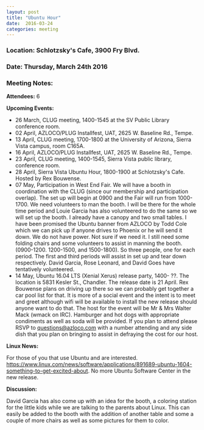 ```yaml
---
layout: post
title: "Ubuntu Hour"
date:  2016-03-24
categories: meeting
---
```


### Location: Schlotzsky's Cafe, 3900 Fry Blvd.

### Date: Thursday, March 24th 2016

### Meeting Notes:

**Attendees:** 6

**Upcoming Events:**

 * 26 March, CLUG meeting, 1400-1545 at the SV Public Library conference room. 
 * 02 April, AZLOCO/PLUG Installfest, UAT, 2625 W. Baseline Rd., Tempe.
 * 13 April,  CLUG meeting, 1700-1800 at the University of Arizona, Sierra Vista campus, room C165A.
 * 16 April, AZLOCO/PLUG Installfest, UAT, 2625 W. Baseline Rd., Tempe.
 * 23 April, CLUG meeting, 1400-1545, Sierra Vista public library, conference room.
 * 28 April,  Sierra Vista Ubuntu Hour, 1800-1900 at Schlotzsky's Cafe.  Hosted by Rex Bouwense.
 * 07 May, Participation in West End Fair.  We will have a booth in coordination with the CLUG (since our membership and participation overlap).  The set up will begin at 0900 and the Fair will run from 1000-1700.  We need volunteers to man the booth.  I will be there for the whole time period and Louie Garcia has also volunteered to do the same so we will set up the booth.  I already have a canopy and two small tables.  I have been promised the Ubuntu banner from AZLOCO by Todd Cole which we can pick up if anyone drives to Phoenix or he will send it down.  We do not have power.  Not sure if we need it.  I still need some folding chairs and some volunteers to assist in manning the booth. (0900-1200. 1200-1500, and 1500-1800).  So three people, one for each period.  The first and third periods will assist in set up and tear down respectively.  David Garcia, Rose Leonard, and David Goes have tentatively volunteered.
 * 14 May, Ubuntu 16.04 LTS (Xenial Xerus) release party, 1400- ??.  The location is 5831 Kesler St., Chandler.  The release date is 21 April.  Rex Bouwense plans on driving up there so we can probably get together a car pool list for that.  It is more of a social event and the intent is to meet and greet although wifi will be available to install the new release should anyone want to do that.  The host for the event will be Mr & Mrs Walter Mack (wmack on IRC).  Hamburger and hot dogs with appropriate condiments as well as soda will be provided.  If you plan to attend please RSVP to questions@azloco.com with a number attending and any side dish that you plan on bringing to assist in defraying the cost for our host.

**Linux News:**

For those of you that use Ubuntu and are interested. https://www.linux.com/news/software/applications/891689-ubuntu-1604-something-to-get-excited-about.  No more Ubuntu Software Center in the new release.

**Discussion:**

David Garcia has also come up with an idea for the booth, a coloring station for the little kids while we are talking to the parents about Linux.  This can easily be added to the booth with the addition of another table and some a couple of more chairs as well as some pictures for them to color.

